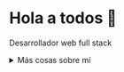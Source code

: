 # Hola a todos :wave:

Desarrollador web full stack


<details>
<summary>
  Más cosas sobre mí
</summary>

### A que me dedico

Toda mi vida la he dedicado a la tecnología, iniciando con electrónica a finales de los 80, hacia proyectos básicos de comunicación a los 11 años, y trabajaba en la empresa familiar más como entretenimiento que por un interés económico. Cada paso que he dado me ha llevado hasta el lugar donde me encuentro ahora, manteniendo y dando soporte a proyectos de uso financiero y para el sector industrial. Quisiera encontrar nuevos desafíos enfocados a mejorar la experiencia de usuario y la estabilidad de las plataformas que las soportan.

## Mis habilidades 📜

### Tecnologias Web

- JavaScript
- Next.js
- HTML, CSS
- Node.js
- WordPress
- Joomla
- PHP
- MySQL
- SQL Server
- Java
- Android



### Aplicaciones de desarrollo
- Java
- Python 
- C++ (un poco de)
- Visual Basic

### Productivity utilities

- Microsoft Office Support
  [Excel]
  [Word]
  [Outlook]

### Idiomas 🌐

| Language      | Proficiency                                                               |
| ------------- | ------------------------------------------------------------------------- |
| English (duh) | A2              |https://www.efset.org/cert/WKVYjT
                                                        

## Lo que estoy aprendiendo actualmente 📚

- Inmersión en la base de código de VS Code
- La magia del Typescript
- La solidez abrasadora de Rust
  

</details>

